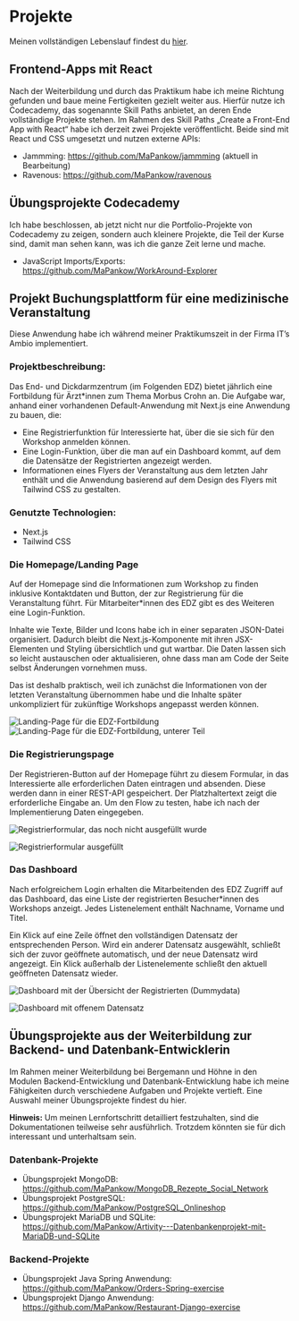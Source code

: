 # Projekte

Meinen vollständigen Lebenslauf findest du [hier](LEBENSLAUF.md).

## Frontend-Apps mit React
Nach der Weiterbildung und durch das Praktikum habe ich meine Richtung gefunden und baue meine Fertigkeiten gezielt weiter aus. Hierfür nutze ich Codecademy, das sogenannte Skill Paths anbietet, an deren Ende vollständige Projekte stehen.
Im Rahmen des Skill Paths „Create a Front-End App with React“ habe ich derzeit zwei Projekte veröffentlicht. Beide sind mit React und CSS umgesetzt und nutzen externe APIs:
- Jammming: https://github.com/MaPankow/jammming (aktuell in Bearbeitung)
- Ravenous: https://github.com/MaPankow/ravenous

## Übungsprojekte Codecademy
Ich habe beschlossen, ab jetzt nicht nur die Portfolio-Projekte von Codecademy zu zeigen, sondern auch kleinere Projekte, die Teil der Kurse sind, damit man sehen kann, was ich die ganze Zeit lerne und mache.
- JavaScript Imports/Exports: https://github.com/MaPankow/WorkAround-Explorer

## Projekt Buchungsplattform für eine medizinische Veranstaltung

Diese Anwendung habe ich während meiner Praktikumszeit in der Firma IT’s Ambio implementiert.

### Projektbeschreibung:
Das End- und Dickdarmzentrum (im Folgenden EDZ) bietet jährlich eine Fortbildung für Ärzt*innen zum Thema Morbus Crohn an. Die Aufgabe war, anhand einer vorhandenen Default-Anwendung mit Next.js eine Anwendung zu bauen, die:

- Eine Registrierfunktion für Interessierte hat, über die sie sich für den Workshop anmelden können.
- Eine Login-Funktion, über die man auf ein Dashboard kommt, auf dem die Datensätze der Registrierten angezeigt werden.
- Informationen eines Flyers der Veranstaltung aus dem letzten Jahr enthält und die Anwendung basierend auf dem Design des Flyers mit Tailwind CSS zu gestalten.

### Genutzte Technologien:
- Next.js
- Tailwind CSS

### Die Homepage/Landing Page
Auf der Homepage sind die Informationen zum Workshop zu finden inklusive Kontaktdaten und Button, der zur Registrierung für die Veranstaltung führt. Für Mitarbeiter*innen des EDZ gibt es des Weiteren eine Login-Funktion. 

Inhalte wie Texte, Bilder und Icons habe ich in einer separaten JSON-Datei organisiert. Dadurch bleibt die Next.js-Komponente mit ihren JSX-Elementen und Styling übersichtlich und gut wartbar. Die Daten lassen sich so leicht austauschen oder aktualisieren, ohne dass man am Code der Seite selbst Änderungen vornehmen muss.

Das ist deshalb praktisch, weil ich zunächst die Informationen von der letzten Veranstaltung übernommen habe und die Inhalte später unkompliziert für zukünftige Workshops angepasst werden können.

![Landing-Page für die EDZ-Fortbildung](src/HP-1.png)
![Landing-Page für die EDZ-Fortbildung, unterer Teil](src/HP-2.png)

### Die Registrierungspage
Der Registrieren-Button auf der Homepage führt zu diesem Formular, in das Interessierte alle erforderlichen Daten eintragen und absenden. Diese werden dann in einer REST-API gespeichert. Der Platzhaltertext zeigt die erforderliche Eingabe an. Um den Flow zu testen, habe ich nach der Implementierung Daten eingegeben.

![Registrierformular, das noch nicht ausgefüllt wurde](src/RegisterFormLeer.png)


![Registrierformular ausgefüllt](src/RegisterFormMitDaten.png)

### Das Dashboard
Nach erfolgreichem Login erhalten die Mitarbeitenden des EDZ Zugriff auf das Dashboard, das eine Liste der registrierten Besucher*innen des Workshops anzeigt. Jedes Listenelement enthält Nachname, Vorname und Titel.

Ein Klick auf eine Zeile öffnet den vollständigen Datensatz der entsprechenden Person. Wird ein anderer Datensatz ausgewählt, schließt sich der zuvor geöffnete automatisch, und der neue Datensatz wird angezeigt. Ein Klick außerhalb der Listenelemente schließt den aktuell geöffneten Datensatz wieder.

![Dashboard mit der Übersicht der Registrierten (Dummydata)](src/Dashboard1.png)

![Dashboard mit offenem Datensatz](src/DashboardMitEingetragenemDatensatz.png)

## Übungsprojekte aus der Weiterbildung zur Backend- und Datenbank-Entwicklerin

Im Rahmen meiner Weiterbildung bei Bergemann und Höhne in den Modulen Backend-Entwicklung und Datenbank-Entwicklung habe ich meine Fähigkeiten durch verschiedene Aufgaben und Projekte vertieft. Eine Auswahl meiner Übungsprojekte findest du hier.

**Hinweis:** Um meinen Lernfortschritt detailliert festzuhalten, sind die Dokumentationen teilweise sehr ausführlich. Trotzdem könnten sie für dich interessant und unterhaltsam sein.

### Datenbank-Projekte
- Übungsprojekt MongoDB: https://github.com/MaPankow/MongoDB_Rezepte_Social_Network  
- Übungsprojekt PostgreSQL: https://github.com/MaPankow/PostgreSQL_Onlineshop  
- Übungsprojekt MariaDB und SQLite: https://github.com/MaPankow/Artivity---Datenbankenprojekt-mit-MariaDB-und-SQLite

### Backend-Projekte
- Übungsprojekt Java Spring Anwendung: https://github.com/MaPankow/Orders-Spring-exercise  
- Übungsprojekt Django Anwendung: https://github.com/MaPankow/Restaurant-Django-exercise
